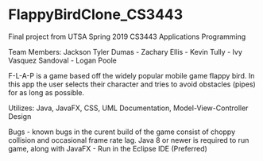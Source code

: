 # FlappyBirdClone_CS3443
Final project from UTSA Spring 2019 CS3443 Applications Programming

Team Members: Jackson Tyler Dumas - Zachary Ellis - Kevin Tully - Ivy Vasquez Sandoval - Logan Poole

F-L-A-P is a game based off the widely popular mobile game flappy bird. In this app the user selects their character and tries to avoid obstacles (pipes) for as long as possible.

Utilizes: Java, JavaFX, CSS, UML Documentation, Model-View-Controller Design

Bugs - known bugs in the curent build of the game consist of choppy collision and occasional frame rate lag.
Java 8 or newer is required to run game, along with JavaFX - Run in the Eclipse IDE (Preferred)
